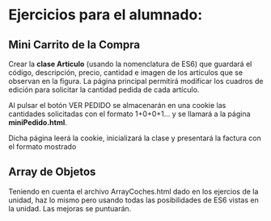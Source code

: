 # Ejercicios para el alumnado:

## Mini Carrito de la Compra

Crear la **clase Articulo** (usando la nomenclatura de ES6) que guardará el código, descripción, precio, cantidad e imagen de los artículos que se observan en la figura. La página principal permitirá modificar los cuadros de edición para solicitar la cantidad pedida de cada artículo.

Al pulsar el botón VER PEDIDO se almacenarán en una cookie las cantidades solicitadas con el formato 1+0+0+1… y se llamará a la página **miniPedido.html**.

Dicha página leerá la cookie, inicializará la clase y presentará la
factura con el formato mostrado

## Array de Objetos

Teniendo en cuenta el archivo ArrayCoches.html dado en los ejercios de la unidad, haz lo mismo pero usando todas las posibilidades de ES6 vistas en la unidad. Las mejoras se puntuarán.
